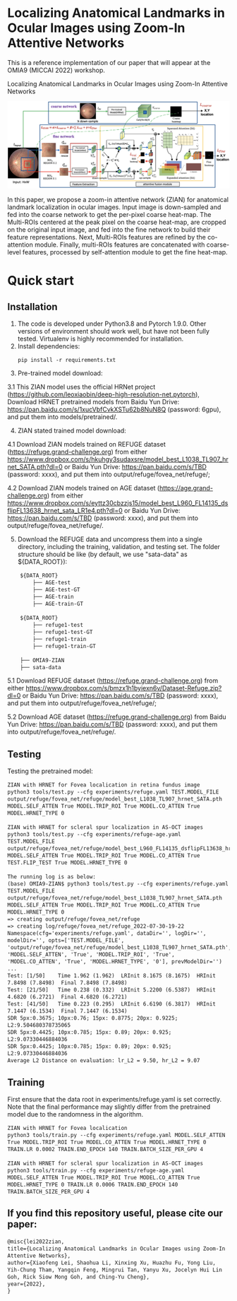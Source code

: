 # Localizing Anatomical Landmarks in Ocular Images using Zoom-In Attentive Networks

This is a reference implementation of our paper that will appear at the OMIA9 (MICCAI 2022) workshop.

Localizing Anatomical Landmarks in Ocular Images using Zoom-In Attentive Networks


![alt text](https://github.com/leixiaofeng-astar/OMIA9-ZIAN/blob/main/images/sacof_arch.png)

In this paper, we propose a zoom-in attentive network (ZIAN) for anatomical landmark localization in ocular images.
Input image is down-sampled and fed into the coarse network to get the per-pixel coarse heat-map. The Multi-ROIs centered at the peak pixel on the coarse heat-map, are cropped on the original input image, and fed into the fine network to build their feature representations. Next, Multi-ROIs features are refined by the co-attention module. Finally, multi-ROIs features are concatenated with coarse-level features, processed by self-attention module to get the fine heat-map.

# Quick start
## Installation
1. The code is developed under Python3.8 and Pytorch 1.9.0. Other versions of environment should work well, but have not been fully tested. Virtualenv is highly recommended for installation.
2. Install dependencies: 
   ```
   pip install -r requirements.txt
   ```
3. Pre-trained model download:

3.1 This ZIAN model uses the official HRNet project (https://github.com/leoxiaobin/deep-high-resolution-net.pytorch), Download HRNET pretrained models from Baidu Yun Drive: https://pan.baidu.com/s/1xucVbfCvkXSTu62b8NuN8Q (password: 6gpu), and put them into models/pretrained/.

4. ZIAN stated trained model download:

4.1 Download ZIAN models trained on REFUGE dataset (https://refuge.grand-challenge.org) from either https://www.dropbox.com/s/hkuhgy3sudaxsre/model_best_L1038_TL907_hrnet_SATA.pth?dl=0 or Baidu Yun Drive: https://pan.baidu.com/s/TBD (password: xxxx), and put them into output/refuge/fovea_net/refuge/;

4.2 Download ZIAN models trained on AGE dataset (https://age.grand-challenge.org) from either https://www.dropbox.com/s/eyttz30cbzzjs15/model_best_L960_FL14135_dsflipFL13638_hrnet_sata_LR1e4.pth?dl=0 or Baidu Yun Drive: https://pan.baidu.com/s/TBD (password: xxxx), and put them into output/refuge/fovea_net/refuge/.

5. Download the REFUGE data and uncompress them into a single directory, including the training, validation, and testing set. The folder structure should be like (by default, we use "sata-data" as ${DATA_ROOT}):
```
    ${DATA_ROOT}
        ├── AGE-test
        ├── AGE-test-GT
        ├── AGE-train
        ├── AGE-train-GT
  
    ${DATA_ROOT}
        ├── refuge1-test
        ├── refuge1-test-GT
        ├── refuge1-train
        ├── refuge1-train-GT
        
    ├── OMIA9-ZIAN
    ├── sata-data
```
5.1 Download REFUGE dataset (https://refuge.grand-challenge.org) from either https://www.dropbox.com/s/bmzx1h1byiexn6v/Dataset-Refuge.zip?dl=0 or Baidu Yun Drive: https://pan.baidu.com/s/TBD (password: xxxx), and put them into output/refuge/fovea_net/refuge/;

5.2 Download AGE dataset (https://refuge.grand-challenge.org) from Baidu Yun Drive: https://pan.baidu.com/s/TBD (password: xxxx), and put them into output/refuge/fovea_net/refuge/.


## Testing
Testing the pretrained model:
```
ZIAN with HRNET for Fovea localication in retina fundus image
python3 tools/test.py --cfg experiments/refuge.yaml TEST.MODEL_FILE output/refuge/fovea_net/refuge/model_best_L1038_TL907_hrnet_SATA.pth MODEL.SELF_ATTEN True MODEL.TRIP_ROI True MODEL.CO_ATTEN True MODEL.HRNET_TYPE 0

ZIAN with HRNET for scleral spur localization in AS-OCT images
python3 tools/test.py --cfg experiments/refuge-age.yaml TEST.MODEL_FILE output/refuge/fovea_net/refuge/model_best_L960_FL14135_dsflipFL13638_hrnet_sata_LR1e4.pth MODEL.SELF_ATTEN True MODEL.TRIP_ROI True MODEL.CO_ATTEN True TEST.FLIP_TEST True MODEL.HRNET_TYPE 0

The running log is as below:
(base) OMIA9-ZIAN$ python3 tools/test.py --cfg experiments/refuge.yaml TEST.MODEL_FILE output/refuge/fovea_net/refuge/model_best_L1038_TL907_hrnet_SATA.pth MODEL.SELF_ATTEN True MODEL.TRIP_ROI True MODEL.CO_ATTEN True MODEL.HRNET_TYPE 0
=> creating output/refuge/fovea_net/refuge
=> creating log/refuge/fovea_net/refuge_2022-07-30-19-22
Namespace(cfg='experiments/refuge.yaml', dataDir='', logDir='', modelDir='', opts=['TEST.MODEL_FILE', 'output/refuge/fovea_net/refuge/model_best_L1038_TL907_hrnet_SATA.pth', 'MODEL.SELF_ATTEN', 'True', 'MODEL.TRIP_ROI', 'True', 'MODEL.CO_ATTEN', 'True', 'MODEL.HRNET_TYPE', '0'], prevModelDir='')
...
Test: [1/50]	Time 1.962 (1.962)	LRInit 8.1675 (8.1675)	HRInit 7.8498 (7.8498)	Final 7.8498 (7.8498)	
Test: [21/50]	Time 0.238 (0.332)	LRInit 5.2200 (6.5387)	HRInit 4.6820 (6.2721)	Final 4.6820 (6.2721)	
Test: [41/50]	Time 0.223 (0.295)	LRInit 6.6190 (6.3817)	HRInit 7.1447 (6.1534)	Final 7.1447 (6.1534)	
SDR 5px:0.3675; 10px:0.76; 15px: 0.8775; 20px: 0.9225; L2:9.504680378735065
SDR 5px:0.4425; 10px:0.785; 15px: 0.89; 20px: 0.925; L2:9.07330446884036
SDR 5px:0.4425; 10px:0.785; 15px: 0.89; 20px: 0.925; L2:9.07330446884036
Average L2 Distance on evaluation: lr_L2 = 9.50, hr_L2 = 9.07
```

## Training
First ensure that the data root in experiments/refuge.yaml is set correctly. Note that the final performance may slightly differ from the pretrained model due to the randomness in the algorithm.
```
ZIAN with HRNET for Fovea localication
python3 tools/train.py --cfg experiments/refuge.yaml MODEL.SELF_ATTEN True MODEL.TRIP_ROI True MODEL.CO_ATTEN True MODEL.HRNET_TYPE 0 TRAIN.LR 0.0002 TRAIN.END_EPOCH 140 TRAIN.BATCH_SIZE_PER_GPU 4

ZIAN with HRNET for scleral spur localization in AS-OCT images
python3 tools/train.py --cfg experiments/refuge-age.yaml MODEL.SELF_ATTEN True MODEL.TRIP_ROI True MODEL.CO_ATTEN True MODEL.HRNET_TYPE 0 TRAIN.LR 0.0006 TRAIN.END_EPOCH 140 TRAIN.BATCH_SIZE_PER_GPU 4
```

## If you find this repository useful, please cite our paper:
 
    @misc{lei2022zian,
    title={Localizing Anatomical Landmarks in Ocular Images using Zoom-In Attentive Networks},
    author={Xiaofeng Lei, Shaohua Li, Xinxing Xu, Huazhu Fu, Yong Liu, Yih-Chung Tham, Yangqin Feng, Mingrui Tan, Yanyu Xu, Jocelyn Hui Lin Goh, Rick Siow Mong Goh, and Ching-Yu Cheng},
    year={2022},
    }
